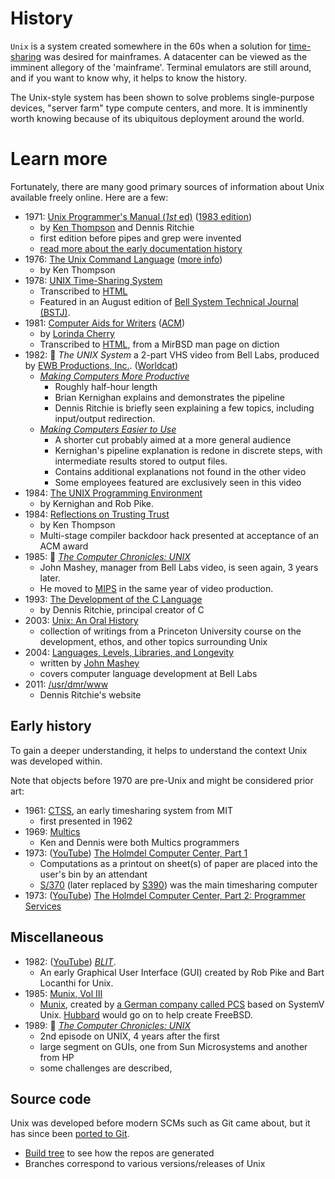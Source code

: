 # History

`Unix` is a system created somewhere in the 60s when a solution for [time-sharing](https://en.wikipedia.org/wiki/Time-sharing) was desired for mainframes. A datacenter can be viewed as the imminent allegory of the 'mainframe'. Terminal emulators are still around, and if you want to know why, it helps to know the history.

The Unix-style system has been shown to solve problems single-purpose devices, "server farm" type compute centers, and more. It is imminently worth knowing because of its ubiquitous deployment around the world.

# Learn more

Fortunately, there are many good primary sources of information about Unix available freely online. Here are a few:

* 1971: [Unix Programmer's Manual (_1st_ ed)](https://www.bell-labs.com/usr/dmr/www/1stEdman.html) ([1983 edition](https://www.livingcomputers.org/UI/UserDocs/Unix-v7-1/UNIX_Programmers_Manual_Seventh_Edition_Vol_2_1983.pdf))
  * by [Ken Thompson](http://cs.bell-labs.co/who/ken/) and Dennis Ritchie
  * first edition before pipes and grep were invented
  * [read more about the early documentation history](https://en.wikipedia.org/wiki/Man_page#History)
* 1976: [The Unix Command Language](https://archive.org/download/the-unix-command-language/the-unix-command-language.pdf) ([more info](https://github.com/susam/tucl#combined-pdf))
  * by Ken Thompson
* 1978: [UNIX Time-Sharing System](https://archive.org/details/bstj57-6-1899/mode/2up)
  * Transcribed to [HTML](https://danluu.com/mcilroy-unix/)
  * Featured in an August edition of [Bell System Technical Journal (BSTJ)](https://en.wikipedia.org/wiki/Bell_Labs_Technical_Journal).
* 1981: [Computer Aids for Writers](https://archive.org/details/sigplan-sigoa-text-manipulation/page/n67/mode/2up) ([ACM](https://dl.acm.org/doi/abs/10.1145/872730.806455?originalServiceName=showPdf))
  * by [Lorinda Cherry](https://www.princeton.edu/~hos/frs122/precis/cherry1.htm)
  * Transcribed to [HTML](https://www.mirbsd.org/htman/i386/manUSD/29.diction.htm), from a MirBSD man page on diction
* 1982: 📼 _The UNIX System_ a 2-part VHS video from Bell Labs, produced by [EWB Productions, Inc.](https://opencorporates.com/companies/us_nj/0100098790). ([Worldcat](http://www.worldcat.org/identities/nc-ewb%20productions%20inc/))
  * [_Making Computers More Productive_](https://www.youtube.com/watch?v=tc4ROCJYbm0)
    * Roughly half-hour length
    * Brian Kernighan explains and demonstrates the pipeline
    * Dennis Ritchie is briefly seen explaining a few topics, including input/output redirection.
  * [_Making Computers Easier to Use_](https://www.youtube.com/watch?v=XvDZLjaCJuw)
    * A shorter cut probably aimed at a more general audience
    * Kernighan's pipeline explanation is redone in discrete steps, with intermediate results stored to output files.
    * Contains additional explanations not found in the other video
    * Some employees featured are exclusively seen in this video
* 1984: [The UNIX Programming Environment](https://archive.org/details/UnixProgrammingEnviornment/page/n1/mode/2up)
  * by Kernighan and Rob Pike.
* 1984: [Reflections on Trusting Trust](https://www.win.tue.nl/~aeb/linux/hh/thompson/trust.html)
  * by Ken Thompson
  * Multi-stage compiler backdoor hack presented at acceptance of an ACM award
* 1985: 📼 [_The Computer Chronicles: UNIX_](https://archive.org/details/UNIX1985)
  * John Mashey, manager from Bell Labs video, is seen again, 3 years later.
  * He moved to [MIPS](https://en.wikipedia.org/wiki/MIPS_Technologies) in the same year of video production.
* 1993: [The Development of the C Language](http://www.bell-labs.com/usr/dmr/www/chist.pdf)
  * by Dennis Ritchie, principal creator of C
* 2003: [Unix: An Oral History](http://www.princeton.edu/~hos/frs122/unixhist/oralhistory.htm)
  * collection of writings from a Princeton University course on the development, ethos, and other topics surrounding Unix
* 2004: [Languages, Levels, Libraries, and Longevity](https://dl.acm.org/ft_gateway.cfm?id=1039532&ftid=297456&dwn=1)
  * written by [John Mashey](https://twitter.com/johnmashey)
  * covers computer language development at Bell Labs
* 2011: [/usr/dmr/www](https://www.bell-labs.com/usr/dmr/www/)
  * Dennis Ritchie's website

## Early history

To gain a deeper understanding, it helps to understand the context Unix was developed within.

Note that objects before 1970 are pre-Unix and might be considered prior art:

* 1961: [CTSS](https://en.wikipedia.org/wiki/Compatible_Time-Sharing_System), an early timesharing system from MIT
  * first presented in 1962
* 1969: [Multics](https://en.wikipedia.org/wiki/Multics)
  * Ken and Dennis were both Multics programmers
* 1973: ([YouTube](https://www.youtube.com/watch?v=HMYiktO0D64)) [The Holmdel Computer Center, Part 1](https://techchannel.att.com/playvideo/2012/11/28/AT&T-Archives-Holmdel-Computer-Center-Part-1)
  * Computations as a printout on sheet(s) of paper are placed into the user's bin by an attendant
  * [S/370](https://en.wikipedia.org/wiki/IBM_System/370) (later replaced by [S390](https://en.wikipedia.org/wiki/IBM_System/390)) was the main timesharing computer
* 1973: ([YouTube](https://www.youtube.com/watch?v=V9aVOIuKVUc)) [The Holmdel Computer Center, Part 2: Programmer Services](https://techchannel.att.com/playvideo/2012/11/28/AT&T-Archives-Holmdel-Computer-Center-Part-2)


## Miscellaneous

* 1982: ([YouTube](https://www.youtube.com/watch?v=Pr1XXvSaVUQ)) [_BLIT_](https://techchannel.att.com/playvideo/2012/08/27/AT&T-Archives-BLIT-UNIX-GUI).
  * An early Graphical User Interface (GUI) created by Rob Pike and Bart Locanthi for Unix.
* 1985: [Munix, Vol III](https://archive.org/details/h42_PCS_MUNIX_Volume_III/mode/2up)
  * [Munix](https://de.wikipedia.org/wiki/MUNIX), created by [a German company called PCS](https://en.wikipedia.org/wiki/Periphere_Computer_Systeme) based on SystemV Unix. [Hubbard](https://en.wikipedia.org/wiki/Jordan_Hubbard) would go on to help create FreeBSD.
* 1989: 📼 [_The Computer Chronicles: UNIX_](https://archive.org/details/unix_2)
  * 2nd episode on UNIX, 4 years after the first
  * large segment on GUIs, one from Sun Microsystems and another from HP
  * some challenges are described,

## Source code

Unix was developed before modern SCMs such as Git came about, but it has since been [ported to Git](https://github.com/dspinellis/unix-history-repo/tree/master).

 * [Build tree](https://github.com/dspinellis/unix-history-make#unix-history-repository) to see how the repos are generated
 * Branches correspond to various versions/releases of Unix
